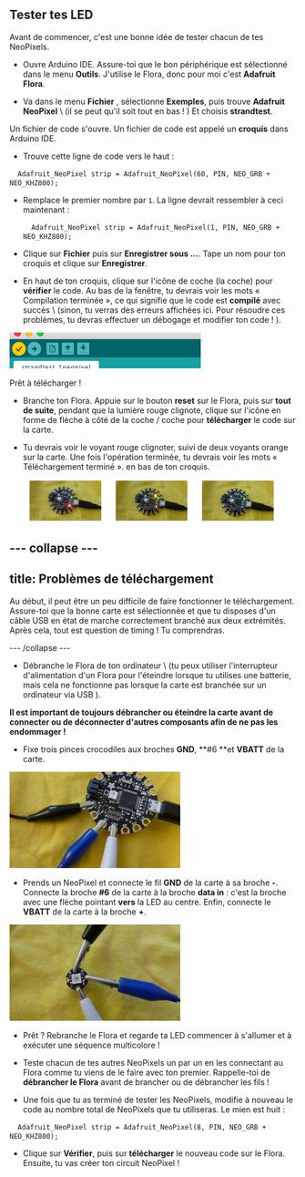 ## Tester tes LED

Avant de commencer, c'est une bonne idée de tester chacun de tes NeoPixels.

+ Ouvre Arduino IDE. Assure-toi que le bon périphérique est sélectionné dans le menu **Outils**. J'utilise le Flora, donc pour moi c'est **Adafruit Flora**.

+ Va dans le menu **Fichier** , sélectionne **Exemples**, puis trouve **Adafruit NeoPixel** \ (il se peut qu'il soit tout en bas ! \) Et choisis **strandtest**.

Un fichier de code s'ouvre. Un fichier de code est appelé un **croquis** dans Arduino IDE.

+ Trouve cette ligne de code vers le haut :

```
  Adafruit_NeoPixel strip = Adafruit_NeoPixel(60, PIN, NEO_GRB + NEO_KHZ800);
```

+ Remplace le premier nombre par `1`. La ligne devrait ressembler à ceci maintenant :

  ```
    Adafruit_NeoPixel strip = Adafruit_NeoPixel(1, PIN, NEO_GRB + NEO_KHZ800);
  ```

+ Clique sur **Fichier** puis sur **Enregistrer sous ...**. Tape un nom pour ton croquis et clique sur **Enregistrer**.

+ En haut de ton croquis, clique sur l'icône de coche (la coche) pour **vérifier** le code. Au bas de la fenêtre, tu devrais voir les mots « Compilation terminée », ce qui signifie que le code est **compilé** avec succès \ (sinon, tu verras des erreurs affichées ici. Pour résoudre ces problèmes, tu devras effectuer un débogage et modifier ton code ! \).

![](images/verifyIcon.png)

Prêt à télécharger !

+ Branche ton Flora. Appuie sur le bouton **reset** sur le Flora, puis sur **tout de suite**, pendant que la lumière rouge clignote, clique sur l'icône en forme de flèche à côté de la coche / coche pour **télécharger** le code sur la carte.

+ Tu devrais voir le voyant rouge clignoter, suivi de deux voyants orange sur la carte. Une fois l'opération terminée, tu devrais voir les mots « Téléchargement terminé ». en bas de ton croquis.

![](images/upload3_120_800.png)

--- collapse ---
---
title: Problèmes de téléchargement
---

Au début, il peut être un peu difficile de faire fonctionner le téléchargement. Assure-toi que la bonne carte est sélectionnée et que tu disposes d'un câble USB en état de marche correctement branché aux deux extrémités. Après cela, tout est question de timing ! Tu comprendras.

--- /collapse ---

+ Débranche le Flora de ton ordinateur \ (tu peux utiliser l'interrupteur d'alimentation d'un Flora pour l'éteindre lorsque tu utilises une batterie, mais cela ne fonctionne pas lorsque la carte est branchée sur un ordinateur via USB \).

**Il est important de toujours débrancher ou éteindre la carte avant de connecter ou de déconnecter d'autres composants afin de ne pas les endommager !**

+ Fixe trois pinces crocodiles aux broches **GND**, **\#6 **et **VBATT** de la carte.

![](images/crocsFlora.png)

+ Prends un NeoPixel et connecte le fil **GND** de la carte à sa broche **-**. Connecte la broche **\#6** de la carte à la broche **data in** : c'est la broche avec une flèche pointant **vers** la LED au centre. Enfin, connecte le **VBATT** de la carte à la broche **+**.

![](images/crocsPixel.png)

+ Prêt ? Rebranche le Flora et regarde ta LED commencer à s'allumer et à exécuter une séquence multicolore !

+ Teste chacun de tes autres NeoPixels un par un en les connectant au Flora comme tu viens de le faire avec ton premier. Rappelle-toi de **débrancher le Flora** avant de brancher ou de débrancher les fils !

+ Une fois que tu as terminé de tester les NeoPixels, modifie à nouveau le code au nombre total de NeoPixels que tu utiliseras. Le mien est huit :

```
  Adafruit_NeoPixel strip = Adafruit_NeoPixel(8, PIN, NEO_GRB + NEO_KHZ800);
```

+ Clique sur **Vérifier**, puis sur **télécharger** le nouveau code sur le Flora. Ensuite, tu vas créer ton circuit NeoPixel !
